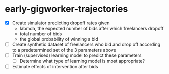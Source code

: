 # early-gigworker-trajectories


- [X] Create simulator predicting dropoff rates given 
  -  labmda, the expected number of bids after which freelancers dropoff
  -  total number of bids
  -  the global probability of winning a bid
- [ ] Create synthetic dataset of freelancers who bid and drop off according to a predetermined set of the 3 parameters above
- [ ] Train (supervised) learning model to predict these parameters 
  - [ ] Determine what type of learning model is most appropriate?
- [ ] Estimate effects of intervention after bids
